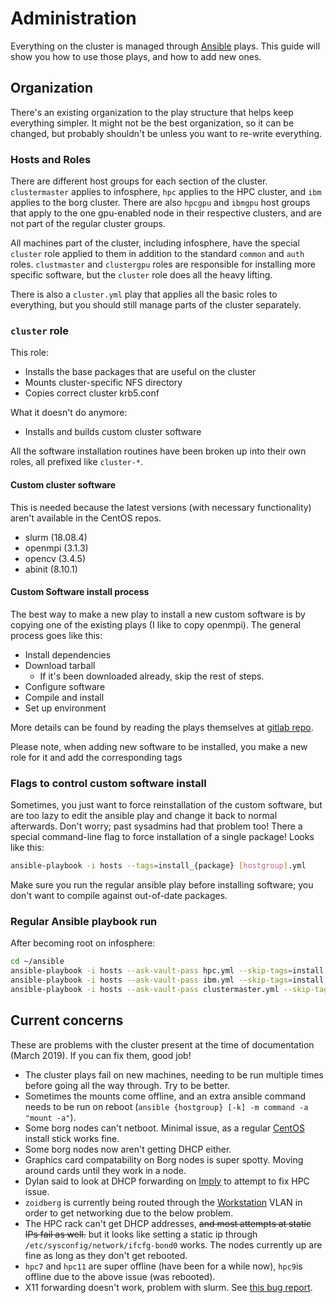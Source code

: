 # Administration

Everything on the cluster is managed through [Ansible](../../technologies/tools/ansible.md) plays. This guide will show you how to use those plays, and how to add new ones.

## Organization

There's an existing organization to the play structure that helps keep everything simpler. It might not be the best organization, so it can be changed, but probably shouldn't be unless you want to re-write everything.

### Hosts and Roles

There are different host groups for each section of the cluster. `clustermaster` applies to infosphere, `hpc` applies to the HPC cluster, and `ibm` applies to the borg cluster. There are also `hpcgpu` and `ibmgpu` host groups that apply to the one gpu-enabled node in their respective clusters, and are not part of the regular cluster groups.

All machines part of the cluster, including infosphere, have the special `cluster` role applied to them in addition to the standard `common` and `auth` roles. `clustmaster` and `clustergpu` roles are responsible for installing more specific software, but the `cluster` role does all the heavy lifting.

There is also a `cluster.yml` play that applies all the basic roles to everything, but you should still manage parts of the cluster separately.

### `cluster` role

This role:

* Installs the base packages that are useful on the cluster
* Mounts cluster-specific NFS directory
* Copies correct cluster krb5.conf

What it doesn't do anymore:

* Installs and builds custom cluster software

All the software installation routines have been broken up into their own roles, all prefixed like `cluster-*`.

#### Custom cluster software

This is needed because the latest versions \(with necessary functionality\) aren't available in the CentOS repos.

* slurm \(18.08.4\)
* openmpi \(3.1.3\)
* opencv \(3.4.5\)
* abinit \(8.10.1\)

#### Custom Software install process

The best way to make a new play to install a new custom software is by copying one of the existing plays \(I like to copy openmpi\). The general process goes like this:

* Install dependencies
* Download tarball
  * If it's been downloaded already, skip the rest of steps.
* Configure software
* Compile and install
* Set up environment

More details can be found by reading the plays themselves at [gitlab repo](https://gitlab.tjhsst.edu/sysadmins/ansible).

Please note, when adding new software to be installed, you make a new role for it and add the corresponding tags

### Flags to control custom software install

Sometimes, you just want to force reinstallation of the custom software, but are too lazy to edit the ansible play and change it back to normal afterwards. Don't worry; past sysadmins had that problem too! There a special command-line flag to force installation of a single package! Looks like this:

```bash
ansible-playbook -i hosts --tags=install_{package} [hostgroup].yml
```

Make sure you run the regular ansible play before installing software; you don't want to compile against out-of-date packages.

### Regular Ansible playbook run

After becoming root on infosphere:

```bash
cd ~/ansible
ansible-playbook -i hosts --ask-vault-pass hpc.yml --skip-tags=install
ansible-playbook -i hosts --ask-vault-pass ibm.yml --skip-tags=install
ansible-playbook -i hosts --ask-vault-pass clustermaster.yml --skip-tags=install
```

## Current concerns

These are problems with the cluster present at the time of documentation \(March 2019\). If you can fix them, good job!

* The cluster plays fail on new machines, needing to be run multiple times before going all the way through. Try to be better.
* Sometimes the mounts come offline, and an extra ansible command needs to be run on reboot \(`ansible {hostgroup} [-k] -m command -a "mount -a"`\).
* Some borg nodes can't netboot. Minimal issue, as a regular [CentOS](../../technologies/operating-systems/centos.md) install stick works fine.
* Some borg nodes now aren't getting DHCP either.
* Graphics card compatability on Borg nodes is super spotty. Moving around cards until they work in a node.
* Dylan said to look at DHCP forwarding on [Imply](../../machines/switches/imply.md) to attempt to fix HPC issue.
* `zoidberg` is currently being routed through the [Workstation](../workstations/) VLAN in order to get networking due to the below problem.
* The HPC rack can't get DHCP addresses, ~~and most attempts at static IPs fail as well.~~ but it looks like setting a static ip through `/etc/sysconfig/network/ifcfg-bond0` works. The nodes currently up are fine as long as they don't get rebooted.
* `hpc7` and `hpc11` are super offline \(have been for a while now\), `hpc9`is offline due to the above issue \(was rebooted\).
* X11 forwarding doesn't work, problem with slurm. See [this bug report](https://bugs.schedmd.com/show_bug.cgi?id=5692).


